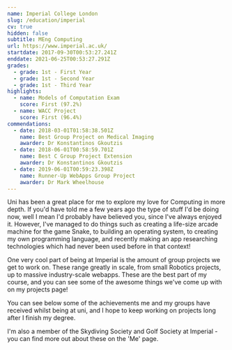 ```yaml
---
name: Imperial College London
slug: /education/imperial
cv: true
hidden: false
subtitle: MEng Computing
url: https://www.imperial.ac.uk/
startdate: 2017-09-30T00:53:27.241Z
enddate: 2021-06-25T00:53:27.291Z
grades:
  - grade: 1st - First Year
  - grade: 1st - Second Year
  - grade: 1st - Third Year
highlights:
  - name: Models of Computation Exam
    score: First (97.2%)
  - name: WACC Project
    score: First (96.4%)
commendations:
  - date: 2018-03-01T01:58:38.501Z
    name: Best Group Project on Medical Imaging
    awarder: Dr Konstantinos Gkoutzis
  - date: 2018-06-01T00:58:59.701Z
    name: Best C Group Project Extension
    awarder: Dr Konstantinos Gkoutzis
  - date: 2019-06-01T00:59:23.398Z
    name: Runner-Up WebApps Group Project
    awarder: Dr Mark Wheelhouse
---
```

Uni has been a great place for me to explore my love for Computing in more depth. If you'd have told me a few years ago the type of stuff I'd be doing now, well I mean I'd probably have believed you, since I've always enjoyed it. However, I've managed to do things such as creating a life-size arcade machine for the game Snake, to building an operating system, to creating my own programming language, and recently making an app researching technologies which had never been used before in that context!

One very cool part of being at Imperial is the amount of group projects we get to work on. These range greatly in scale, from small Robotics projects, up to massive industry-scale webapps. These are the best part of my course, and you can see some of the awesome things we've come up with on my projects page!

You can see below some of the achievements me and my groups have received whilst being at uni, and I hope to keep working on projects long after I finish my degree.

I'm also a member of the Skydiving Society and Golf Society at Imperial - you can find more out about these on the 'Me' page.